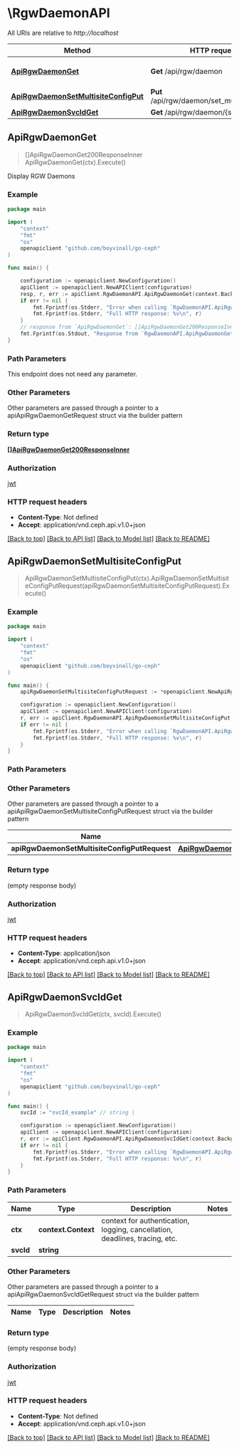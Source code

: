 # \RgwDaemonAPI

All URIs are relative to *http://localhost*

Method | HTTP request | Description
------------- | ------------- | -------------
[**ApiRgwDaemonGet**](RgwDaemonAPI.md#ApiRgwDaemonGet) | **Get** /api/rgw/daemon | Display RGW Daemons
[**ApiRgwDaemonSetMultisiteConfigPut**](RgwDaemonAPI.md#ApiRgwDaemonSetMultisiteConfigPut) | **Put** /api/rgw/daemon/set_multisite_config | 
[**ApiRgwDaemonSvcIdGet**](RgwDaemonAPI.md#ApiRgwDaemonSvcIdGet) | **Get** /api/rgw/daemon/{svc_id} | 



## ApiRgwDaemonGet

> []ApiRgwDaemonGet200ResponseInner ApiRgwDaemonGet(ctx).Execute()

Display RGW Daemons

### Example

```go
package main

import (
	"context"
	"fmt"
	"os"
	openapiclient "github.com/boyvinall/go-ceph"
)

func main() {

	configuration := openapiclient.NewConfiguration()
	apiClient := openapiclient.NewAPIClient(configuration)
	resp, r, err := apiClient.RgwDaemonAPI.ApiRgwDaemonGet(context.Background()).Execute()
	if err != nil {
		fmt.Fprintf(os.Stderr, "Error when calling `RgwDaemonAPI.ApiRgwDaemonGet``: %v\n", err)
		fmt.Fprintf(os.Stderr, "Full HTTP response: %v\n", r)
	}
	// response from `ApiRgwDaemonGet`: []ApiRgwDaemonGet200ResponseInner
	fmt.Fprintf(os.Stdout, "Response from `RgwDaemonAPI.ApiRgwDaemonGet`: %v\n", resp)
}
```

### Path Parameters

This endpoint does not need any parameter.

### Other Parameters

Other parameters are passed through a pointer to a apiApiRgwDaemonGetRequest struct via the builder pattern


### Return type

[**[]ApiRgwDaemonGet200ResponseInner**](ApiRgwDaemonGet200ResponseInner.md)

### Authorization

[jwt](../README.md#jwt)

### HTTP request headers

- **Content-Type**: Not defined
- **Accept**: application/vnd.ceph.api.v1.0+json

[[Back to top]](#) [[Back to API list]](../README.md#documentation-for-api-endpoints)
[[Back to Model list]](../README.md#documentation-for-models)
[[Back to README]](../README.md)


## ApiRgwDaemonSetMultisiteConfigPut

> ApiRgwDaemonSetMultisiteConfigPut(ctx).ApiRgwDaemonSetMultisiteConfigPutRequest(apiRgwDaemonSetMultisiteConfigPutRequest).Execute()



### Example

```go
package main

import (
	"context"
	"fmt"
	"os"
	openapiclient "github.com/boyvinall/go-ceph"
)

func main() {
	apiRgwDaemonSetMultisiteConfigPutRequest := *openapiclient.NewApiRgwDaemonSetMultisiteConfigPutRequest() // ApiRgwDaemonSetMultisiteConfigPutRequest |  (optional)

	configuration := openapiclient.NewConfiguration()
	apiClient := openapiclient.NewAPIClient(configuration)
	r, err := apiClient.RgwDaemonAPI.ApiRgwDaemonSetMultisiteConfigPut(context.Background()).ApiRgwDaemonSetMultisiteConfigPutRequest(apiRgwDaemonSetMultisiteConfigPutRequest).Execute()
	if err != nil {
		fmt.Fprintf(os.Stderr, "Error when calling `RgwDaemonAPI.ApiRgwDaemonSetMultisiteConfigPut``: %v\n", err)
		fmt.Fprintf(os.Stderr, "Full HTTP response: %v\n", r)
	}
}
```

### Path Parameters



### Other Parameters

Other parameters are passed through a pointer to a apiApiRgwDaemonSetMultisiteConfigPutRequest struct via the builder pattern


Name | Type | Description  | Notes
------------- | ------------- | ------------- | -------------
 **apiRgwDaemonSetMultisiteConfigPutRequest** | [**ApiRgwDaemonSetMultisiteConfigPutRequest**](ApiRgwDaemonSetMultisiteConfigPutRequest.md) |  | 

### Return type

 (empty response body)

### Authorization

[jwt](../README.md#jwt)

### HTTP request headers

- **Content-Type**: application/json
- **Accept**: application/vnd.ceph.api.v1.0+json

[[Back to top]](#) [[Back to API list]](../README.md#documentation-for-api-endpoints)
[[Back to Model list]](../README.md#documentation-for-models)
[[Back to README]](../README.md)


## ApiRgwDaemonSvcIdGet

> ApiRgwDaemonSvcIdGet(ctx, svcId).Execute()



### Example

```go
package main

import (
	"context"
	"fmt"
	"os"
	openapiclient "github.com/boyvinall/go-ceph"
)

func main() {
	svcId := "svcId_example" // string | 

	configuration := openapiclient.NewConfiguration()
	apiClient := openapiclient.NewAPIClient(configuration)
	r, err := apiClient.RgwDaemonAPI.ApiRgwDaemonSvcIdGet(context.Background(), svcId).Execute()
	if err != nil {
		fmt.Fprintf(os.Stderr, "Error when calling `RgwDaemonAPI.ApiRgwDaemonSvcIdGet``: %v\n", err)
		fmt.Fprintf(os.Stderr, "Full HTTP response: %v\n", r)
	}
}
```

### Path Parameters


Name | Type | Description  | Notes
------------- | ------------- | ------------- | -------------
**ctx** | **context.Context** | context for authentication, logging, cancellation, deadlines, tracing, etc.
**svcId** | **string** |  | 

### Other Parameters

Other parameters are passed through a pointer to a apiApiRgwDaemonSvcIdGetRequest struct via the builder pattern


Name | Type | Description  | Notes
------------- | ------------- | ------------- | -------------


### Return type

 (empty response body)

### Authorization

[jwt](../README.md#jwt)

### HTTP request headers

- **Content-Type**: Not defined
- **Accept**: application/vnd.ceph.api.v1.0+json

[[Back to top]](#) [[Back to API list]](../README.md#documentation-for-api-endpoints)
[[Back to Model list]](../README.md#documentation-for-models)
[[Back to README]](../README.md)

